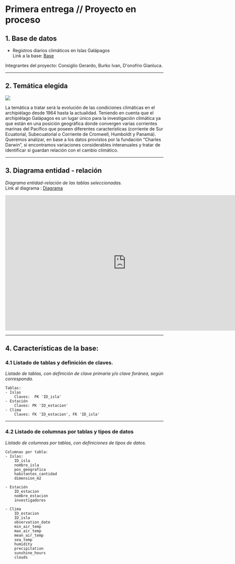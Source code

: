 # Primera entrega // Proyecto en proceso
## 1. Base de datos
- Registros diarios climáticos en Islas Galápagos <br>
Link a la base: 
<a href="https://drive.google.com/drive/folders/1oZDfXZPnu-UuAa1T_SG9Qa7yRF8EMy75?usp=sharing">Base</a>



Integrantes del proyecto: Consiglio Gerardo, Burko Ivan, D'onofrio Gianluca.
<hr>

## 2. Temática elegida

<img src="https://media.a24.com/p/98cb7616c3563e3b8c0f87a058335f7f/adjuntos/296/imagenes/008/118/0008118776/1200x675/smart/donde-quedan-las-islas-galapagos.jpeg">

La temática a tratar será la evolución de las condiciones climáticas en el archipiélago desde 1964 hasta la actualidad. Teniendo en cuenta que el archipiélago Galápagos es un lugar único para la investigación climática ya que están en una posición geográfica donde convergen varias corrientes marinas del Pacífico que poseen diferentes características (corriente de Sur Ecuatorial, Subecuatorial o Corriente de Cromwell, Humboldt y Panamá).
Queremos analizar, en base a los datos provistos por la fundación “Charles Darwin”, si encontramos variaciones considerables interanuales y tratar de identificar si guardan relación con el cambio climático. 

<hr>

## 3. Diagrama entidad - relación <br>
<i> Diagrama entidad-relación de las tablas seleccionadas. </i> <br>
 Link al diagrama : <a href='https://drive.google.com/file/d/11sMcyxh5iNHtrlKof_97Amztoqxr6aU_/view?usp=sharing'> Diagrama </a>
<div id='entidadRelacion'>
 <iframe width="768" height="432" src="https://miro.com/app/live-embed/uXjVO6ADgHM=/?moveToViewport=-1879,-833,3222,1477" frameBorder="0" scrolling="no" allowFullScreen></iframe>
</div>

<hr>

## 4. Características de la base: <br>
### 4.1 Listado de tablas y definición de claves.
<i> Listado de tablas, con definición de clave primaria y/o clave foránea, según corresponda.
 </i>

    Tablas:
    - Islas 
        Claves:  PK 'ID_isla'
    - Estación
        Claves: PK 'ID_estacion'
    - Clima
        Claves: FK 'ID_estacion', FK 'ID_isla'
    
 
<hr>



### 4.2 Listado de columnas por tablas y tipos de datos
<i> Listado de columnas por tablas, con definiciones de tipos de datos.  </i> <br>

    Columnas por tabla:
    - Islas:
        ID_isla 
        nombre_isla
        pos_geografica
        habitantes_cantidad
        dimension_m2
        
    - Estación
        ID_estacion
        nombre_estacion
        investigadores

    - Clima
        ID_estacion
        ID_isla
        observation_date
        min_air_temp
        max_air_temp
        mean_air_temp
        sea_temp
        humidity
        precipitation
        sunshine_hours
        clouds
 

